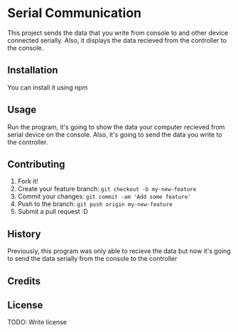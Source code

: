 # Serial Communication

This project sends the data that you write from console to and other device connected serially. Also, it displays the data recieved from the controller to the console.

## Installation

You can install it using npm
## Usage

Run the program, it's going to show the data your computer recieved from serial device on the console. Also, it's going to send the data you write to the controller.

## Contributing

1. Fork it!
2. Create your feature branch: `git checkout -b my-new-feature`
3. Commit your changes: `git commit -am 'Add some feature'`
4. Push to the branch: `git push origin my-new-feature`
5. Submit a pull request :D

## History

Previously, this program was only able to recieve the data but now it's going to send the data serially from the console to the controller 
## Credits

## License

TODO: Write license
